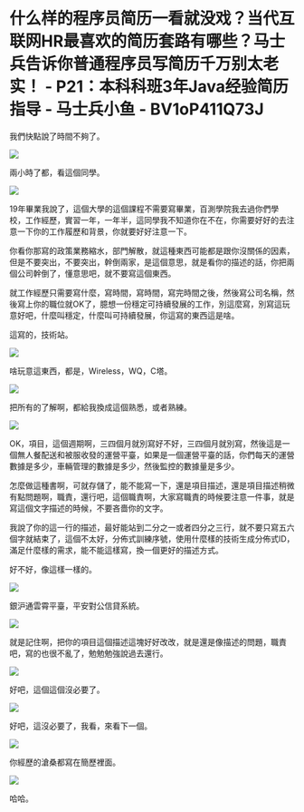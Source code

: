 # 什么样的程序员简历一看就没戏？当代互联网HR最喜欢的简历套路有哪些？马士兵告诉你普通程序员写简历千万别太老实！ - P21：本科科班3年Java经验简历指导 - 马士兵小鱼 - BV1oP411Q73J

我們快點說了時間不夠了。

![](img/9c71cb21b50036b134e940f53976801a_1.png)

兩小時了都，看這個同學。

![](img/9c71cb21b50036b134e940f53976801a_3.png)

19年畢業我說了，這個大學的這個課程不需要寫畢業，百測學院我去過你們學校，工作經歷，實習一年，一年半，這同學我不知道你在不在，你需要好好的去注意一下你的工作履歷和背景，你就要好好注意一下。

你看你那寫的政策業務縮水，部門解散，就這種東西可能都是跟你沒關係的因素，但是不要突出，不要突出，幹倒兩家，是這個意思，就是看你的描述的話，你把兩個公司幹倒了，懂意思吧，就不要寫這個東西。

就工作經歷只需要寫什麼，寫時間，寫時間，寫完時間之後，然後寫公司名稱，然後寫上你的職位就OK了，臆想一份穩定可持續發展的工作，別這麼寫，別寫這玩意好吧，什麼叫穩定，什麼叫可持續發展，你這寫的東西這是啥。

這寫的，技術站。

![](img/9c71cb21b50036b134e940f53976801a_5.png)

啥玩意這東西，都是，Wireless，WQ，C塔。

![](img/9c71cb21b50036b134e940f53976801a_7.png)

把所有的了解啊，都給我換成這個熟悉，或者熟練。

![](img/9c71cb21b50036b134e940f53976801a_9.png)

OK，項目，這個週期啊，三四個月就別寫好不好，三四個月就別寫，然後這是一個無人餐配送和被服收發的運營平臺，如果是一個運營平臺的話，你們每天的運營數據是多少，車輛管理的數據是多少，然後監控的數據量是多少。

怎麼做這種書啊，可就存儲了，能不能寫一下，還是項目描述，還是項目描述稍微有點問題啊，職責，還行吧，這個職責啊，大家寫職責的時候要注意一件事，就是寫這個文字描述的時候，不要吝嗇你的文字。

我說了你的這一行的描述，最好能站到二分之一或者四分之三行，就不要只寫五六個字就結束了，這個不太好，分佈式訓練序號，使用什麼樣的技術生成分佈式ID，滿足什麼樣的需求，能不能這樣寫，換一個更好的描述方式。

好不好，像這樣一樣的。

![](img/9c71cb21b50036b134e940f53976801a_11.png)

銀沪通雲霄平臺，平安對公信貸系統。

![](img/9c71cb21b50036b134e940f53976801a_13.png)

就是記住啊，把你的項目這個描述這塊好好改改，就是還是像描述的問題，職責吧，寫的也很不亂了，勉勉勉強說過去還行。

![](img/9c71cb21b50036b134e940f53976801a_15.png)

好吧，這個這個沒必要了。

![](img/9c71cb21b50036b134e940f53976801a_17.png)

好吧，這沒必要了，我看，來看下一個。

![](img/9c71cb21b50036b134e940f53976801a_19.png)

你經歷的滄桑都寫在簡歷裡面。

![](img/9c71cb21b50036b134e940f53976801a_21.png)

哈哈。